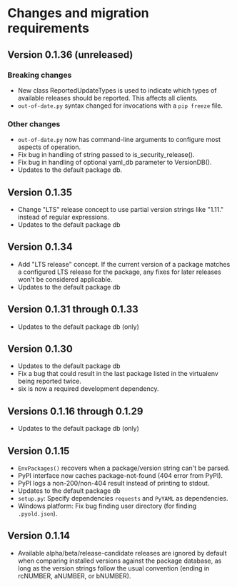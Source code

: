 # Changes and migration requirements

## Version 0.1.36 (unreleased)

### Breaking changes

* New class ReportedUpdateTypes is used to indicate which types of available
  releases should be reported.  This affects all clients.
* `out-of-date.py` syntax changed for invocations with a `pip freeze`
  file.

### Other changes

* `out-of-date.py` now has command-line arguments to configure most aspects
  of operation.
* Fix bug in handling of string passed to is_security_release().
* Fix bug in handling of optional yaml_db parameter to VersionDB().
* Updates to the default package db.

## Version 0.1.35

* Change "LTS" release concept to use partial version strings like "1.11."
  instead of regular expressions.
* Updates to the default package db

## Version 0.1.34

* Add "LTS release" concept.  If the current version of a package matches a
  configured LTS release for the package, any fixes for later releases won't
  be considered applicable.
* Updates to the default package db

## Version 0.1.31 through 0.1.33

* Updates to the default package db (only)

## Version 0.1.30

* Updates to the default package db
* Fix a bug that could result in the last package listed in the virtualenv
  being reported twice.
* six is now a required development dependency.

## Versions 0.1.16 through 0.1.29

* Updates to the default package db (only)

## Version 0.1.15

* `EnvPackages()` recovers when a package/version string can't be parsed.
* PyPI interface now caches package-not-found (404 error from PyPI).
* PyPI logs a non-200/non-404 result instead of printing to stdout.
* Updates to the default package db
* `setup.py`: Specify dependencies `requests` and `PyYAML` as dependencies.
* Windows platform: Fix bug finding user directory (for finding `.pyold.json`).

## Version 0.1.14

* Available alpha/beta/release-candidate releases are ignored by default when
  comparing installed versions against the package database, as long as the
  version strings follow the usual convention (ending in rcNUMBER, aNUMBER,
  or bNUMBER).
